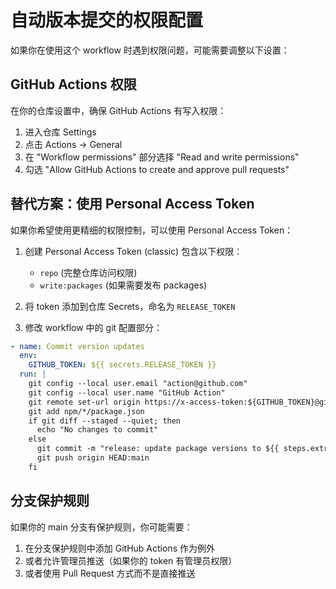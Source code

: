 # 自动版本提交的权限配置

如果你在使用这个 workflow 时遇到权限问题，可能需要调整以下设置：

## GitHub Actions 权限

在你的仓库设置中，确保 GitHub Actions 有写入权限：

1. 进入仓库 Settings
2. 点击 Actions -> General
3. 在 "Workflow permissions" 部分选择 "Read and write permissions"
4. 勾选 "Allow GitHub Actions to create and approve pull requests"

## 替代方案：使用 Personal Access Token

如果你希望使用更精细的权限控制，可以使用 Personal Access Token：

1. 创建 Personal Access Token (classic) 包含以下权限：
   - `repo` (完整仓库访问权限)
   - `write:packages` (如果需要发布 packages)

2. 将 token 添加到仓库 Secrets，命名为 `RELEASE_TOKEN`

3. 修改 workflow 中的 git 配置部分：

```yaml
- name: Commit version updates
  env:
    GITHUB_TOKEN: ${{ secrets.RELEASE_TOKEN }}
  run: |
    git config --local user.email "action@github.com"
    git config --local user.name "GitHub Action"
    git remote set-url origin https://x-access-token:${GITHUB_TOKEN}@github.com/${{ github.repository }}
    git add npm/*/package.json
    if git diff --staged --quiet; then
      echo "No changes to commit"
    else
      git commit -m "release: update package versions to ${{ steps.extract_version.outputs.version }}"
      git push origin HEAD:main
    fi
```

## 分支保护规则

如果你的 main 分支有保护规则，你可能需要：

1. 在分支保护规则中添加 GitHub Actions 作为例外
2. 或者允许管理员推送（如果你的 token 有管理员权限）
3. 或者使用 Pull Request 方式而不是直接推送